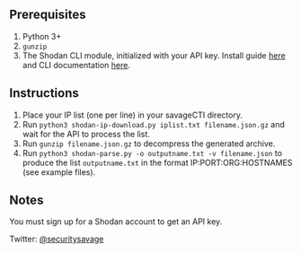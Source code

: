 ## Prerequisites

1. Python 3+
2. ```gunzip```
2. The Shodan CLI module, initialized with your API key. Install guide [here](https://help.shodan.io/command-line-interface/0-installation) and CLI documentation [here](https://cli.shodan.io/).

## Instructions

1. Place your IP list (one per line) in your savageCTI directory.
2. Run ```python3 shodan-ip-download.py iplist.txt filename.json.gz``` and wait for the API to process the list.
3. Run ```gunzip filename.json.gz``` to decompress the generated archive.
4. Run ```python3 shodan-parse.py -o outputname.txt -v filename.json``` to produce the list ```outputname.txt``` in the format IP:PORT:ORG:HOSTNAMES (see example files).

## Notes

You must sign up for a Shodan account to get an API key.

Twitter: [@securitysavage](https://twitter.com/securitysavage)